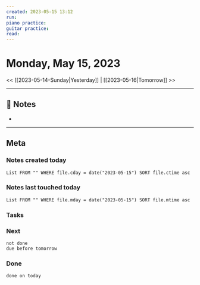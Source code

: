 ```yaml
---
created: 2023-05-15 13:12
run: 
piano practice: 
guitar practice: 
read: 
---
```



# Monday, May 15, 2023

<< [[2023-05-14-Sunday|Yesterday]] | [[2023-05-16|Tomorrow]] >>

---


## 📝 Notes
- 

---
## Meta
### Notes created today
```dataview
List FROM "" WHERE file.cday = date("2023-05-15") SORT file.ctime asc
```

### Notes last touched today
```dataview
List FROM "" WHERE file.mday = date("2023-05-15") SORT file.mtime asc
```



### Tasks

### Next

```tasks
not done 
due before tomorrow
```

### Done

```tasks
done on today
```
